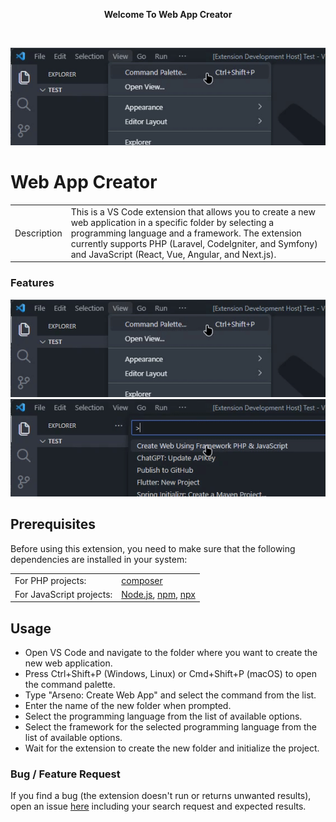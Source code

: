 <p align="center">
<strong>Welcome To Web App Creator</strong>
</p>

<br>
<!-- Header and Image -->
<p align="center">
  <img src="https://github.com/Arseno11/Extention-VSCode/blob/main/assets/1.gif?raw=true" alt="Open">
</p>

# Web App Creator

<table>
<tr>
<td> Description </td>
<td> This is a VS Code extension that allows you to create a new web application in a specific folder by selecting a programming language and a framework. The extension currently supports PHP (Laravel, CodeIgniter, and Symfony) and JavaScript (React, Vue, Angular, and Next.js). </td>
</tr>
</table>


### Features

<p align="center">
  <img src="https://github.com/Arseno11/Extention-VSCode/blob/main/assets/1.gif?raw=true" alt="Features">
  <img src="https://github.com/Arseno11/Extention-VSCode/blob/main/assets/2.gif?raw=true" alt="Features2">
</p>


## Prerequisites

Before using this extension, you need to make sure that the following dependencies are installed in your system:

<table>
  <tr>
    <td> For PHP projects: </td>
    <td><a href="https://getcomposer.org/">composer</a></td>
  </tr>
  <tr>
    <td> For JavaScript projects: </td>
    <td><a href="https://nodejs.org/">Node.js</a>, <a href="https://www.npmjs.com/">npm</a>, <a href="https://www.npmjs.com/package/npx">npx</a></td>
  </tr>
</table>

## Usage

- Open VS Code and navigate to the folder where you want to create the new web application.
- Press Ctrl+Shift+P (Windows, Linux) or Cmd+Shift+P (macOS) to open the command palette.
- Type "Arseno: Create Web App" and select the command from the list.
- Enter the name of the new folder when prompted.
- Select the programming language from the list of available options.
- Select the framework for the selected programming language from the list of available options.
- Wait for the extension to create the new folder and initialize the project.


### Bug / Feature Request

If you find a bug (the extension doesn't run or returns unwanted results), open an issue [here](https://github.com/Arseno11/Extention-VSCode/issues) including your search request and expected results.

